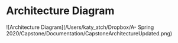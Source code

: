 # Architecture Diagram

![Architecture Diagram](/Users/katy_atch/Dropbox/A- Spring 2020/Capstone/Documentation/CapstoneArchitectureUpdated.png)
